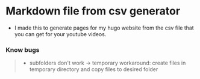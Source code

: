 # Markdown file from csv generator

* I made this to generate pages for my hugo website from the csv file that you can get for your youtube videos.

### Know bugs
> * subfolders don't work -> temporary workaround: create files in temporary directory and copy files to desired folder